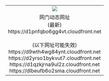 ﻿<table>
  <tr></tr>
  <tr><td colspan=2 align=center><img src="https://d1pnfqbo6gg4vt.cloudfront.net/Up/oGate.jpg" /></td></tr>
  <tr><td colspan=2 align=center>网门动态网址<br/>(最新)
<br>https://d1pnfqbo6gg4vt.cloudfront.net
<br/><br/>(以下网址可能失效)
<br>https://d9wth4wg84ynt.cloudfront.net
<br>https://d2yrso1bykvut7.cloudfront.net
<br>https://d1qzkjrna9ul2z.cloudfront.net
<br>https://dlbeufb6o2sma.cloudfront.net
    </td>
  </tr>
</table>
